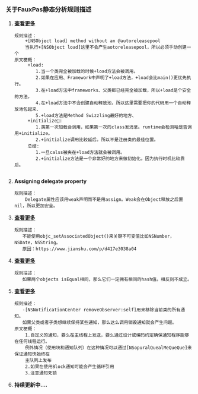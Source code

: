 ### 关于FauxPas静态分析规则描述
1. **[查看更多](http://www.mikeash.com/pyblog/friday-qa-2009-05-22-objective-c-class-loading-and-initialization.html)**
  
 	```
 	规则描述：
	 	+[NSObject load] method without an @autoreleasepool
 	 	当执行+[NSObject load]这里不会产生aotoreleasepool，所以必须手动创建一个
 	原文梗概：
 		 +load:
 		 	1.当一个类完全被加载的时候+load方法会被调用。
 		 	2.如果在应用、Framework中声明了+load方法，+load会比main()更优先执行。
 		 	3.在+load方法中frameworks、父类都已经完全被加载，所以+load是个安全的方法。
 		 	4.在+load方法中不会创建自动释放池，所以这里需要把你的代码用一个自动释放池包起来、
 		 	5.+load方法是Method Swizzling最好的地方、
 		 +initialize:
 		 	1.类第一次加载会调用，如果第一次向class发消息。runtime会检测哈是否调用+initialize。
 		 	2.+initialize调用比较延后。所以不是注册类的最佳位置。
 		 总结:
 		 	1.一旦calss被夹在+load方法就会被调用。
 		 	2.+initialize方法是一个非常好的地方来做初始化。因为执行时机比较靠后。
 	 
 	```
 
2. **Assigning delegate property**
   
 	```
 	规则描述：
	 	Delegate属性应该用weak声明而不是用assign。Weak会在Object释放之后置nil，所以更加安全。	 
 	```
 	
3. **[查看更多](https://mjtsai.com/blog/2014/01/16/associated-objects-on-value-types/)**

 	 ```
 	规则描述：
	 	不能使用objc_setAssociatedObject()来关键不可变值比如NSNumber，NSDate，NSString。
	 	原因：https://www.jianshu.com/p/d417e3038a04	 
 	```
 	
4. **[查看更多](https://developer.apple.com/library/archive/documentation/General/Conceptual/DevPedia-CocoaCore/ObjectComparison.html)**

 	 ```
 	规则描述：
	 	如果两个objects isEqual相同，那么它们一定拥有相同的hash值。相反则不成立。	 
 	```
 	
5. **[查看更多](https://www.bignerdranch.com/blog/notifications-part-3-gotchas/)**

 	 ```
 	规则描述：
	 	-[NSNotificationCenter removeObserver:self]用来移除当前类的所有通知。
	 	如果父类或者子类想继续保持某些通知，那么这么调用销毁通知就会产生问题。
	原文梗概：
 		 1.自定义的通知，要么在主线程上发送，要么通过设计或编码约定确保通知程序能够在任何线程运行。
 		 例外情况（使用块和通知队列）在这种情况可以通过[NSopuralQuealMeQueQue]来保证通知快始终在
 		 主队列上发布
 		 2.如果在使用Block通知可能会产生循环引用
 		 3.注意通知死锁
 	``` 	
6. **持续更新中....**